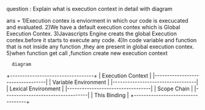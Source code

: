 question :   Explain what is execution context in detail with diagram


ans = 1)Execution contex is enviorment in which our code is execucated and evaluated.
      2)We have a default execution contex which is Global Execution Contex.
      3)Javascripts Engine creats the global Execution contex.before it starts to execute any code.
      4)In code variable and function that is not inside any function ,they are present in global execution contex.
      5)when function get call ,function create new execution context 


      diagram

+----------------------------------+
|        Execution Context         |
|----------------------------------|
|       Variable Environment       |
|----------------------------------|
|       Lexical Environment        |
|----------------------------------|
|             Scope Chain           |
|----------------------------------|
|           This Binding           |
+----------------------------------+
